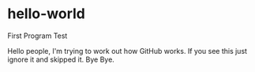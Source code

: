 # hello-world
First Program Test

Hello people, I'm trying to work out how GitHub works. If you see this just ignore it and skipped it. Bye Bye.
